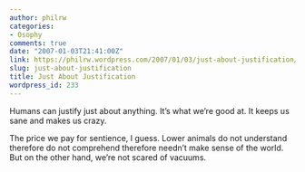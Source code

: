 ```yaml
---
author: philrw
categories:
- Osophy
comments: true
date: "2007-01-03T21:41:00Z"
link: https://philrw.wordpress.com/2007/01/03/just-about-justification/
slug: just-about-justification
title: Just About Justification
wordpress_id: 233
---
```


Humans can justify just about anything. It’s what we’re good at. It keeps us sane and makes us crazy.


The price we pay for sentience, I guess. Lower animals do not understand therefore do not comprehend therefore needn’t make sense of the world. But on the other hand, we’re not scared of vacuums.

